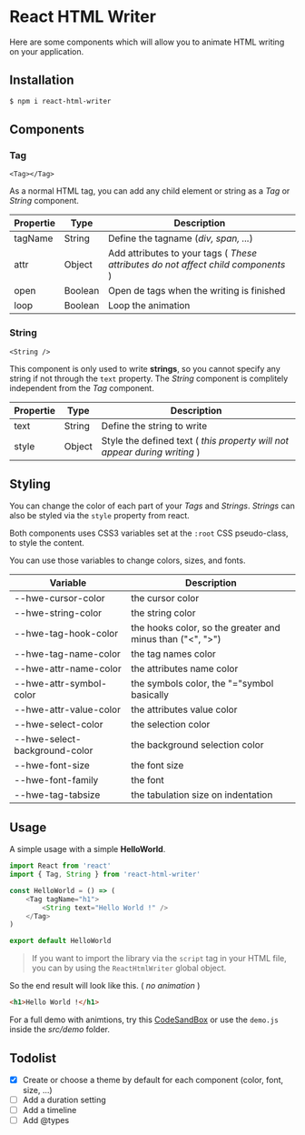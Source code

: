 # React HTML Writer
Here are some components which will allow you to animate HTML writing on your application.

## Installation

```bash
$ npm i react-html-writer
```

## Components
### Tag
`<Tag></Tag>`

As a normal HTML tag, you can add any child element or string as a *Tag* or *String* component.

| Propertie | Type    | Description                                                                       |
| --------- | ------- | --------------------------------------------------------------------------------- |
| tagName   | String  | Define the tagname (*div, span, ...*)                                             |
| attr      | Object  | Add attributes to your tags ( *These attributes do not affect child components* ) |
| open      | Boolean | Open de tags when the writing is finished                                         |
| loop      | Boolean | Loop the animation                                                                |

### String
`<String />`

This component is only used to write **strings**, so you cannot specify any string if not through the `text` property. The *String* component is complitely independent from the *Tag* component.

| Propertie | Type   | Description                                                               |
| --------- | ------ | ------------------------------------------------------------------------- |
| text      | String | Define the string to write                                                |
| style     | Object | Style the defined text ( *this property will not appear during writing* ) |

## Styling
You can change the color of each part of your *Tags* and *Strings*. *Strings* can also be styled via the `style` property from react.

Both components uses CSS3 variables set at the `:root` CSS pseudo-class, to style the content.

You can use those variables to change colors, sizes, and fonts.

| Variable                      | Description                                               |
| ----------------------------- | --------------------------------------------------------- |
| --hwe-cursor-color            | the cursor color                                          |
| --hwe-string-color            | the string color                                          |
| --hwe-tag-hook-color          | the hooks color, so the greater and minus than ("<", ">") |
| --hwe-tag-name-color          | the tag names color                                       |
| --hwe-attr-name-color         | the attributes name color                                 |
| --hwe-attr-symbol-color       | the symbols color, the "="symbol basically                |
| --hwe-attr-value-color        | the attributes value color                                |
| --hwe-select-color            | the selection color                                       |
| --hwe-select-background-color | the background selection color                            |
| --hwe-font-size               | the font size                                             |
| --hwe-font-family             | the font                                                  |
| --hwe-tag-tabsize             | the tabulation size on indentation                        |

## Usage
A simple usage with a simple **HelloWorld**.
```javascript
import React from 'react'
import { Tag, String } from 'react-html-writer'

const HelloWorld = () => (
    <Tag tagName="h1">
        <String text="Hello World !" />
    </Tag>
)

export default HelloWorld
```
> If you want to import the library via the `script` tag in your HTML file, you can by using the `ReactHtmlWriter` global object.

So the end result will look like this. ( *no animation* )
```html
<h1>Hello World !</h1>
```
For a full demo with animtions, try this [CodeSandBox](https://codesandbox.io/s/react-html-writer-cyxe8?codemirror=1&fontsize=14&hidenavigation=1&module=%2Fsrc%2Fdemo.js&theme=dark) or use the `demo.js` inside the *src/demo* folder.

## Todolist
* [x] Create or choose a theme by default for each component (color, font, size, ...)
* [ ] Add a duration setting
* [ ] Add a timeline
* [ ] Add @types
